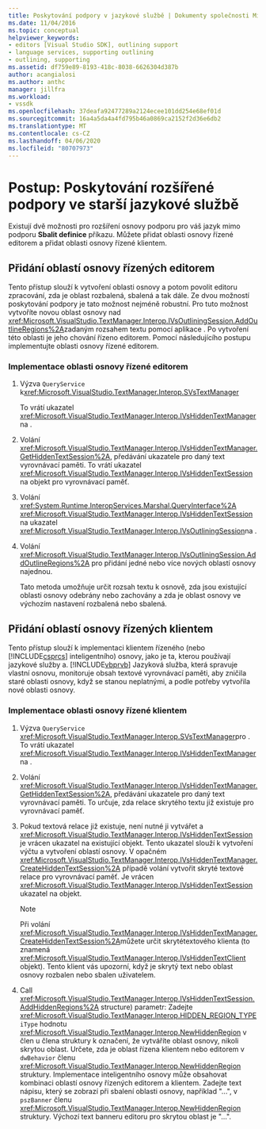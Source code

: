 ```yaml
---
title: Poskytování podpory v jazykové službě | Dokumenty společnosti Microsoft
ms.date: 11/04/2016
ms.topic: conceptual
helpviewer_keywords:
- editors [Visual Studio SDK], outlining support
- language services, supporting outlining
- outlining, supporting
ms.assetid: df759e89-8193-418c-8038-6626304d387b
author: acangialosi
ms.author: anthc
manager: jillfra
ms.workload:
- vssdk
ms.openlocfilehash: 37deafa92477289a2124ecee101dd254e68ef01d
ms.sourcegitcommit: 16a4a5da4a4fd795b46a0869ca2152f2d36e6db2
ms.translationtype: MT
ms.contentlocale: cs-CZ
ms.lasthandoff: 04/06/2020
ms.locfileid: "80707973"
---
```

# <a name="how-to-provide-expanded-outlining-support-in-a-legacy-language-service"></a>Postup: Poskytování rozšířené podpory ve starší jazykové službě
Existují dvě možnosti pro rozšíření osnovy podporu pro váš jazyk mimo podporu **Sbalit definice** příkazu. Můžete přidat oblasti osnovy řízené editorem a přidat oblasti osnovy řízené klientem.

## <a name="adding-editor-controlled-outline-regions"></a>Přidání oblastí osnovy řízených editorem
 Tento přístup slouží k vytvoření oblasti osnovy a potom povolit editoru zpracování, zda je oblast rozbalená, sbalená a tak dále. Ze dvou možností poskytování podpory je tato možnost nejméně robustní. Pro tuto možnost vytvoříte novou oblast osnovy nad <xref:Microsoft.VisualStudio.TextManager.Interop.IVsOutliningSession.AddOutlineRegions%2A>zadaným rozsahem textu pomocí aplikace . Po vytvoření této oblasti je jeho chování řízeno editorem. Pomocí následujícího postupu implementujte oblasti osnovy řízené editorem.

### <a name="to-implement-an-editor-controlled-outline-region"></a>Implementace oblasti osnovy řízené editorem

1. Výzva `QueryService` k<xref:Microsoft.VisualStudio.TextManager.Interop.SVsTextManager>

     To vrátí ukazatel <xref:Microsoft.VisualStudio.TextManager.Interop.IVsHiddenTextManager>na .

2. Volání <xref:Microsoft.VisualStudio.TextManager.Interop.IVsHiddenTextManager.GetHiddenTextSession%2A>, předávání ukazatele pro daný text vyrovnávací paměti. To vrátí ukazatel <xref:Microsoft.VisualStudio.TextManager.Interop.IVsHiddenTextSession> na objekt pro vyrovnávací paměť.

3. Volání <xref:System.Runtime.InteropServices.Marshal.QueryInterface%2A> <xref:Microsoft.VisualStudio.TextManager.Interop.IVsHiddenTextSession> na ukazatel <xref:Microsoft.VisualStudio.TextManager.Interop.IVsOutliningSession>na .

4. Volání <xref:Microsoft.VisualStudio.TextManager.Interop.IVsOutliningSession.AddOutlineRegions%2A> pro přidání jedné nebo více nových oblastí osnovy najednou.

     Tato metoda umožňuje určit rozsah textu k osnově, zda jsou existující oblasti osnovy odebrány nebo zachovány a zda je oblast osnovy ve výchozím nastavení rozbalená nebo sbalená.

## <a name="add-client-controlled-outline-regions"></a>Přidání oblastí osnovy řízených klientem
 Tento přístup slouží k implementaci klientem řízeného (nebo [!INCLUDE[csprcs](../../data-tools/includes/csprcs_md.md)] inteligentního) osnovy, jako je ta, kterou používají jazykové služby a. [!INCLUDE[vbprvb](../../code-quality/includes/vbprvb_md.md)] Jazyková služba, která spravuje vlastní osnovu, monitoruje obsah textové vyrovnávací paměti, aby zničila staré oblasti osnovy, když se stanou neplatnými, a podle potřeby vytvořila nové oblasti osnovy.

### <a name="to-implement-a-client-controlled-outline-region"></a>Implementace oblasti osnovy řízené klientem

1. Výzva `QueryService` <xref:Microsoft.VisualStudio.TextManager.Interop.SVsTextManager>pro . To vrátí ukazatel <xref:Microsoft.VisualStudio.TextManager.Interop.IVsHiddenTextManager>na .

2. Volání <xref:Microsoft.VisualStudio.TextManager.Interop.IVsHiddenTextManager.GetHiddenTextSession%2A>, předávání ukazatele pro daný text vyrovnávací paměti. To určuje, zda relace skrytého textu již existuje pro vyrovnávací paměť.

3. Pokud textová relace již existuje, není nutné ji vytvářet a <xref:Microsoft.VisualStudio.TextManager.Interop.IVsHiddenTextSession> je vrácen ukazatel na existující objekt. Tento ukazatel slouží k vytvoření výčtu a vytvoření oblastí osnovy. V opačném <xref:Microsoft.VisualStudio.TextManager.Interop.IVsHiddenTextManager.CreateHiddenTextSession%2A> případě volání vytvořit skryté textové relace pro vyrovnávací paměť. Je vrácen <xref:Microsoft.VisualStudio.TextManager.Interop.IVsHiddenTextSession> ukazatel na objekt.

    > [!NOTE]
    > Při volání <xref:Microsoft.VisualStudio.TextManager.Interop.IVsHiddenTextManager.CreateHiddenTextSession%2A>můžete určit skrytétextového klienta (to znamená <xref:Microsoft.VisualStudio.TextManager.Interop.IVsHiddenTextClient> objekt). Tento klient vás upozorní, když je skrytý text nebo oblast osnovy rozbalen nebo sbalen uživatelem.

4. Call <xref:Microsoft.VisualStudio.TextManager.Interop.IVsHiddenTextSession.AddHiddenRegions%2A> structure) parametr: Zadejte <xref:Microsoft.VisualStudio.TextManager.Interop.HIDDEN_REGION_TYPE> `iType` hodnotu <xref:Microsoft.VisualStudio.TextManager.Interop.NewHiddenRegion> v člen u člena struktury k označení, že vytváříte oblast osnovy, nikoli skrytou oblast. Určete, zda je oblast řízena klientem nebo editorem v `dwBehavior` členu <xref:Microsoft.VisualStudio.TextManager.Interop.NewHiddenRegion> struktury. Implementace inteligentního osnovy může obsahovat kombinaci oblastí osnovy řízených editorem a klientem. Zadejte text nápisu, který se zobrazí při sbalení oblasti osnovy, například "...", v `pszBanner` členu <xref:Microsoft.VisualStudio.TextManager.Interop.NewHiddenRegion> struktury. Výchozí text banneru editoru pro skrytou oblast je "...".
